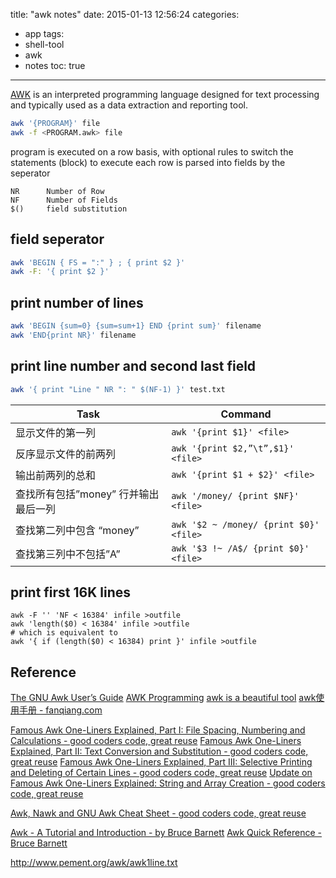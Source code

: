 title: "awk notes"
date: 2015-01-13 12:56:24
categories:
- app
tags:
- shell-tool
- awk
- notes
toc: true
---

[AWK](http://en.wikipedia.org/wiki/AWK) is an interpreted programming language designed for text processing and typically used as a data extraction and reporting tool.

```sh
awk '{PROGRAM}' file
awk -f <PROGRAM.awk> file
```

<!-- more -->

program is executed on a row basis, with optional rules to switch the statements (block) to execute
each row is parsed into fields by the seperator

```
NR      Number of Row
NF      Number of Fields
$()     field substitution
```

## field seperator

```sh
awk 'BEGIN { FS = ":" } ; { print $2 }'
awk -F: '{ print $2 }'
```

## print number of lines

```sh
awk 'BEGIN {sum=0} {sum=sum+1} END {print sum}' filename
awk 'END{print NR}' filename
```

## print line number and second last field

```sh
awk '{ print "Line " NR ": " $(NF-1) }' test.txt
```

Task | Command
--- | ---
显示文件的第一列 | `awk '{print $1}' <file>`
反序显示文件的前两列 | `awk '{print $2,”\t”,$1}' <file>`
输出前两列的总和 | `awk '{print $1 + $2}' <file>`
查找所有包括”money” 行并输出最后一列 | `awk '/money/ {print $NF}' <file>`
查找第二列中包含 “money” | `awk '$2 ~ /money/ {print $0}' <file>`
查找第三列中不包括”A” | `awk '$3 !~ /A$/ {print $0}' <file>`

## print first 16K lines

```
awk -F '' 'NF < 16384' infile >outfile
awk 'length($0) < 16384' infile >outfile
# which is equivalent to
awk '{ if (length($0) < 16384) print }' infile >outfile
```

## Reference

[The GNU Awk User’s Guide](http://www.gnu.org/software/gawk/manual/gawk.html)
[AWK Programming](http://www.softpanorama.org/Tools/awk.shtml)
[awk is a beautiful tool](http://www.eriwen.com/tools/awk-is-a-beautiful-tool/)
[awk使用手册 - fanqiang.com](http://fanqiang.chinaunix.net/program/other/2005-09-07/3621.shtml)

[Famous Awk One-Liners Explained, Part I: File Spacing, Numbering and Calculations - good coders code, great reuse](http://www.catonmat.net/blog/awk-one-liners-explained-part-one/)
[Famous Awk One-Liners Explained, Part II: Text Conversion and Substitution - good coders code, great reuse](http://www.catonmat.net/blog/awk-one-liners-explained-part-two/)
[Famous Awk One-Liners Explained, Part III: Selective Printing and Deleting of Certain Lines - good coders code, great reuse](http://www.catonmat.net/blog/awk-one-liners-explained-part-three/)
[Update on Famous Awk One-Liners Explained: String and Array Creation - good coders code, great reuse](http://www.catonmat.net/blog/update-on-famous-awk-one-liners-explained/)

[Awk, Nawk and GNU Awk Cheat Sheet - good coders code, great reuse](http://www.catonmat.net/blog/awk-nawk-and-gawk-cheat-sheet/)

[Awk - A Tutorial and Introduction - by Bruce Barnett](http://www.grymoire.com/Unix/Awk.html)
[Awk Quick Reference - Bruce Barnett](http://www.grymoire.com/Unix/AwkRef.html)

http://www.pement.org/awk/awk1line.txt
